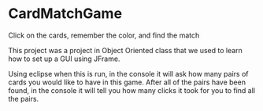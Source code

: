 # CardMatchGame
Click on the cards, remember the color, and find the match


This project was a project in Object Oriented class that we used to learn
  how to set up a GUI using JFrame.  

Using eclipse when this is run, in the console it will ask how many pairs of cards you would like
  to have in this game.  After all of the pairs have been found, in the console it will tell you how many
  clicks it took for you to find all the pairs.

